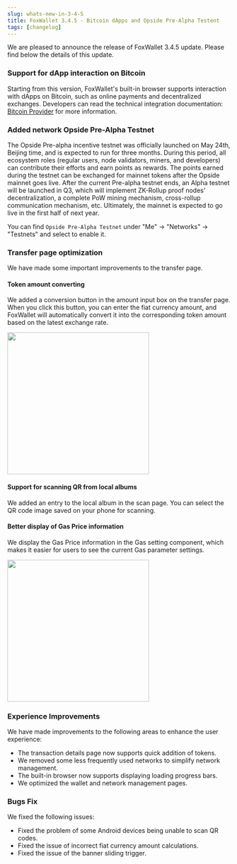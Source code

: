 ```yaml
---
slug: whats-new-in-3-4-5
title: FoxWallet 3.4.5 - Bitcoin dApps and Opside Pre-Alpha Testent
tags: [changelog]
---
```


We are pleased to announce the release of FoxWallet 3.4.5 update. Please find below the details of this update.

### Support for dApp interaction on Bitcoin
Starting from this version, FoxWallet's built-in browser supports interaction with dApps on Bitcoin, such as online payments and decentralized exchanges. Developers can read the technical integration documentation: [Bitcoin Provider](https://hc.foxwallet.com/docs/developer/webview/bitcoin-provider) for more information.


### Added network Opside Pre-Alpha Testnet
The Opside Pre-alpha incentive testnet was officially launched on May 24th, Beijing time, and is expected to run for three months. During this period, all ecosystem roles (regular users, node validators, miners, and developers) can contribute their efforts and earn points as rewards. The points earned during the testnet can be exchanged for mainnet tokens after the Opside mainnet goes live. After the current Pre-alpha testnet ends, an Alpha testnet will be launched in Q3, which will implement ZK-Rollup proof nodes' decentralization, a complete PoW mining mechanism, cross-rollup communication mechanism, etc. Ultimately, the mainnet is expected to go live in the first half of next year.

You can find `Opside Pre-Alpha Testnet` under "Me" -> "Networks" -> "Testnets" and select to enable it. 

### Transfer page optimization
We have made some important improvements to the transfer page.

#### Token amount converting
We added a conversion button in the amount input box on the transfer page. When you click this button, you can enter the fiat currency amount, and FoxWallet will automatically convert it into the corresponding token amount based on the latest exchange rate.

<img src="/img/blog/transfer-fiat-convert.webp" width="320" />

#### Support for scanning QR from local albums
We added an entry to the local album in the scan page. You can select the QR code image saved on your phone for scanning.

#### Better display of Gas Price information
We display the Gas Price information in the Gas setting component, which makes it easier for users to see the current Gas parameter settings.

<img src="/img/blog/transfer-gas-price.webp" width="320" />

### Experience Improvements
We have made improvements to the following areas to enhance the user experience:

* The transaction details page now supports quick addition of tokens.
* We removed some less frequently used networks to simplify network management.
* The built-in browser now supports displaying loading progress bars.
* We optimized the wallet and network management pages.

### Bugs Fix
We fixed the following issues:

* Fixed the problem of some Android devices being unable to scan QR codes.
* Fixed the issue of incorrect fiat currency amount calculations.
* Fixed the issue of the banner sliding trigger.

